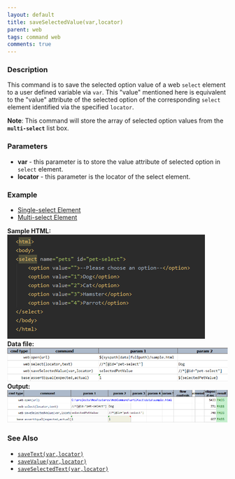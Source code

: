 ```yaml
---
layout: default
title: saveSelectedValue(var,locator)
parent: web
tags: command web
comments: true
---
```


### Description
This command is to save the selected option value of a web `select` element to a user defined variable via `var`.
This "value" mentioned here is equivalent to the "value" attribute of the selected option of the corresponding 
`select` element identified via the specified `locator`.

**Note**: This command will store the array of selected option values from the **`multi-select`** list box. 

### Parameters

- **var** - this parameter is to store the value attribute of selected option in `select` element.
- **locator** - this parameter is the locator of the select element.

### Example
<div class="tabs">
    <ul class="tab-links tabs-collapsed">
        <li class="active"><a href="#tab1">Single-select Element</a></li>
        <li><a href="#tab2">Multi-select Element</a></li>
    </ul>
    <div class="tab-content">
        <div id="tab1" class="tab active">
        <b>Sample HTML:</b><br/>
           <img src="image/saveSelectedSingle.png"/><br/>
        <b>Data file:</b><br/>
           <img src="image/saveSelectedValue_01.png"/><br/>
        <b>Output:</b><br/>
           <img src="image/saveSelectedValue_02.png"/><br/> 
        </div>
        <div id="tab2" class="tab" style= "display:none;">
        <b>Sample HTML:</b><br/>
           <img src="image/saveSelectedMulti.png"/><br/>
        <b>Data file:</b><br/>
           <img src="image/saveSelectedValue_03.png"/><br/>
        <b>Output:</b><br/>
           <img src="image/saveSelectedValue_04.png"/><br/> 
        </div>
    </div>
</div>

### See Also

- [`saveText(var,locator)`](saveText(var,locator))
- [`saveValue(var,locator)`](saveValue(var,locator))
- [`saveSelectedText(var,locator)`](saveSelectedText(var,locator))
